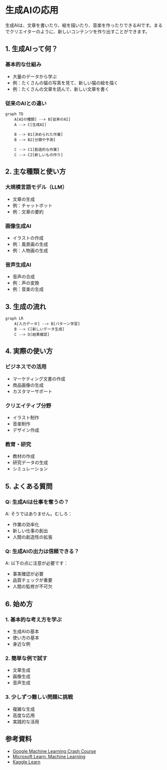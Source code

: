 # 生成AIの応用

生成AIは、文章を書いたり、絵を描いたり、音楽を作ったりできるAIです。まるでクリエイターのように、新しいコンテンツを作り出すことができます。

## 1. 生成AIって何？

### 基本的な仕組み
- 大量のデータから学ぶ
- 例：たくさんの猫の写真を見て、新しい猫の絵を描く
- 例：たくさんの文章を読んで、新しい文章を書く

### 従来のAIとの違い
```mermaid
graph TD
    A[AIの種類] --> B[従来のAI]
    A --> C[生成AI]
    
    B --> B1[決められた作業]
    B --> B2[分類や予測]
    
    C --> C1[創造的な作業]
    C --> C2[新しいもの作り]
```

## 2. 主な種類と使い方

### 大規模言語モデル（LLM）
- 文章の生成
- 例：チャットボット
- 例：文章の要約

### 画像生成AI
- イラストの作成
- 例：風景画の生成
- 例：人物画の生成

### 音声生成AI
- 音声の合成
- 例：声の変換
- 例：音楽の生成

## 3. 生成の流れ

```mermaid
graph LR
    A[入力データ] --> B[パターン学習]
    B --> C[新しいデータ生成]
    C --> D[結果確認]
```

## 4. 実際の使い方

### ビジネスでの活用
- マーケティング文書の作成
- 商品画像の生成
- カスタマーサポート

### クリエイティブ分野
- イラスト制作
- 音楽制作
- デザイン作成

### 教育・研究
- 教材の作成
- 研究データの生成
- シミュレーション

## 5. よくある質問

### Q: 生成AIは仕事を奪うの？
A: そうではありません。むしろ：
- 作業の効率化
- 新しい仕事の創出
- 人間の創造性の拡張

### Q: 生成AIの出力は信頼できる？
A: 以下の点に注意が必要です：
- 事実確認が必要
- 品質チェックが重要
- 人間の監修が不可欠

## 6. 始め方

### 1. 基本的な考え方を学ぶ
- 生成AIの基本
- 使い方の基本
- 身近な例

### 2. 簡単な例で試す
- 文章生成
- 画像生成
- 音声生成

### 3. 少しずつ難しい問題に挑戦
- 複雑な生成
- 高度な応用
- 実践的な活用

## 参考資料
- [Google Machine Learning Crash Course](https://developers.google.com/machine-learning/crash-course)
- [Microsoft Learn: Machine Learning](https://docs.microsoft.com/learn/paths/get-started-with-artificial-intelligence-on-azure/)
- [Kaggle Learn](https://www.kaggle.com/learn)
